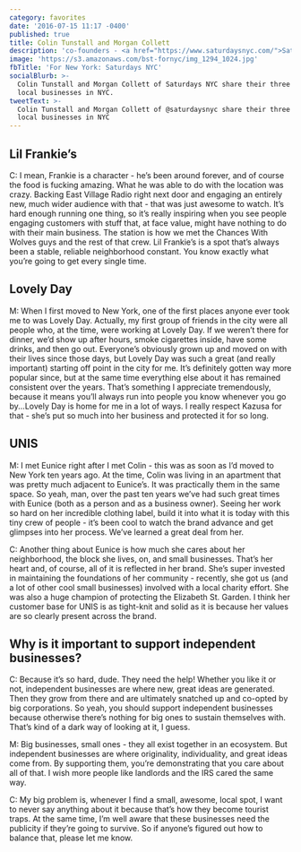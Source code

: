 ```yaml
---
category: favorites
date: '2016-07-15 11:17 -0400'
published: true
title: Colin Tunstall and Morgan Collett
description: 'co-founders - <a href="https://www.saturdaysnyc.com/">Saturdays</a>'
image: 'https://s3.amazonaws.com/bst-fornyc/img_1294_1024.jpg'
fbTitle: 'For New York: Saturdays NYC'
socialBlurb: >-
  Colin Tunstall and Morgan Collett of Saturdays NYC share their three favorite
  local businesses in NYC.
tweetText: >-
  Colin Tunstall and Morgan Collett of @saturdaysnyc share their three favorite
  local businesses in NYC
---
```

## Lil Frankie’s
C: I mean, Frankie is a character - he’s been around forever, and of course the food is fucking amazing. What he was able to do with the location was crazy. Backing East Village Radio right next door and engaging an entirely new, much wider audience with that - that was just awesome to watch. It’s hard enough running one thing, so it’s really inspiring when you see people engaging customers with stuff that, at face value, might have nothing to do with their main business. The station is how we met the Chances With Wolves guys and the rest of that crew. Lil Frankie’s is a spot that’s always been a stable, reliable neighborhood constant. You know exactly what you’re going to get every single time. 

## Lovely Day
M: When I first moved to New York, one of the first places anyone ever took me to was Lovely Day. Actually, my first group of friends in the city were all people who, at the time, were working at Lovely Day. If we weren’t there for dinner, we’d show up after hours, smoke cigarettes inside, have some drinks, and then go out. Everyone’s obviously grown up and moved on with their lives since those days, but Lovely Day was such a great (and really important) starting off point in the city for me. It’s definitely gotten way more popular since, but at the same time everything else about it has remained consistent over the years. That’s something I appreciate tremendously, because it means you’ll always run into people you know whenever you go by...Lovely Day is home for me in a lot of ways. I really respect Kazusa for that - she’s put so much into her business and protected it for so long.  

## UNIS 
M: I met Eunice right after I met Colin - this was as soon as I’d moved to New York ten years ago. At the time, Colin was living in an apartment that was pretty much adjacent to Eunice’s. It was practically them in the same space. So yeah, man, over the past ten years we’ve had such great times with Eunice (both as a person and as a business owner). Seeing her work so hard on her incredible clothing label, build it into what it is today with this tiny crew of people - it’s been cool to watch the brand advance and get glimpses into her process. We’ve learned a great deal from her. 

C: Another thing about Eunice is how much she cares about her neighborhood, the block she lives, on, and small businesses. That’s her heart and, of course, all of it is reflected in her brand. She’s super invested in maintaining the foundations of her community - recently, she got us (and a lot of other cool small businesses) involved with a local charity effort. She was also a huge champion of protecting the Elizabeth St. Garden. I think her customer base for UNIS is as tight-knit and solid as it is because her values are so clearly present across the brand.

## Why is it important to support independent businesses?
C: Because it’s so hard, dude. They need the help! Whether you like it or not, independent businesses are where new, great ideas are generated. Then they grow from there and are ultimately snatched up and co-opted by big corporations. So yeah, you should support independent businesses because otherwise there’s nothing for big ones to sustain themselves with. That’s kind of a dark way of looking at it, I guess. 

M: Big businesses, small ones - they all exist together in an ecosystem. But independent businesses are where originality, individuality, and great ideas come from. By supporting them, you’re demonstrating that you care about all of that. I wish more people like landlords and the IRS cared the same way.

C: My big problem is, whenever I find a small, awesome, local spot, I want to never say anything about it because that’s how they become tourist traps. At the same time, I’m well aware that these businesses need the publicity if they’re going to survive. So if anyone’s figured out how to balance that, please let me know.
